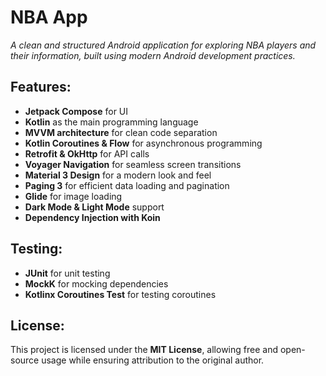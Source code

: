 # NBA App
*A clean and structured Android application for exploring NBA players and their information, built using modern Android development practices.*

## Features:
- **Jetpack Compose** for UI  
- **Kotlin** as the main programming language  
- **MVVM architecture** for clean code separation  
- **Kotlin Coroutines & Flow** for asynchronous programming  
- **Retrofit & OkHttp** for API calls  
- **Voyager Navigation** for seamless screen transitions  
- **Material 3 Design** for a modern look and feel  
- **Paging 3** for efficient data loading and pagination  
- **Glide** for image loading  
- **Dark Mode & Light Mode** support  
- **Dependency Injection with Koin**

## Testing:
- **JUnit** for unit testing
- **MockK** for mocking dependencies
- **Kotlinx Coroutines Test** for testing coroutines

## License:
This project is licensed under the **MIT License**, allowing free and open-source usage while ensuring attribution to the original author.

